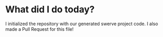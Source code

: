 # What did I do today?

I initialized the repository with our generated swerve project code.
I also made a Pull Request for this file!
